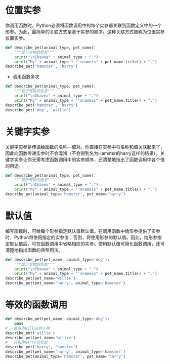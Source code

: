 # 位置实参
你调用函数时，Python必须将函数调用中的每个实参都关联到函数定义中的一个形参。为此，最简单的关联方式是基于实参的顺序。这种关联方式被称为位置实参位置实参。
```python
def describe_pet(animal_type, pet_name):
    """显示宠物的信息"""
    print("\nIhavea" + animal_type + ".")
    print("My" + animal_type + "'snameis" + pet_name.title() + ".")
describe_pet('hamster', 'harry')
```
* 调用函数多次
```python
def describe_pet(animal_type, pet_name):
    """显示宠物的信息"""
    print("\nIhavea" + animal_type + ".")
    print("My" + animal_type + "'snameis" + pet_name.title() + ".")
describe_pet('hamster', 'harry')
describe_pet('dog', 'willie')
```

# 关键字实参
关键字实参是传递给函数的名称—值对。你直接在实参中将名称和值关联起来了，因此向函数传递实参时不会混淆（不会得到名为Hamster的harry这样的结果）。关键字实参让你无需考虑函数调用中的实参顺序，还清楚地指出了函数调用中各个值的用途。
```python
def describe_pet(animal_type, pet_name):
    """显示宠物的信息"""
    print("\nIhavea" + animal_type + ".")
    print("My" + animal_type + "'snameis" + pet_name.title() + ".")
describe_pet(animal_type='hamster', pet_name='harry')
```

# 默认值
编写函数时，可给每个形参指定默认值默认值。在调用函数中给形参提供了实参时，Python将使用指定的实参值；否则，将使用形参的默认值。因此，给形参指定默认值后，可在函数调用中省略相应的实参。使用默认值可简化函数调用，还可清楚地指出函数的典型用法。
```python
def describe_pet(pet_name, animal_type='dog'):
    """显示宠物的信息"""
    print("\nIhavea" + animal_type + ".")
    print("My" + animal_type + "'snameis" + pet_name.title() + ".")
describe_pet(pet_name='willie')
describe_pet(pet_name='harry', animal_type='hamster')
```

# 等效的函数调用
```python
def describe_pet(pet_name, animal_type='dog'):
    pass
# 一条名为Willie的小狗
describe_pet('willie')
describe_pet(pet_name='willie')
# 一只名为Harry的仓鼠
describe_pet('harry', 'hamster')
describe_pet(pet_name='harry', animal_type='hamster')
describe_pet(animal_type='hamster', pet_name='harry')
```
